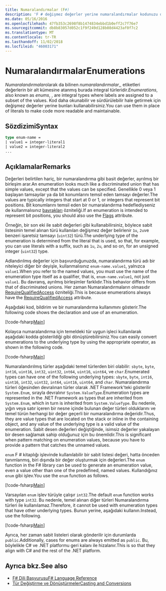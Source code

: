 ```yaml
---
title: Numaralandırmalar (F#)
description: 'F # değişmez değerler yerine numaralandırmalar kodunuzu daha okunabilir ve sürdürülebilir hale getirmek için kullanmayı öğrenin.'
ms.date: 05/16/2016
ms.openlocfilehash: 47fb353c2698f8b1474834ebbd1b0eff2c7f76e7
ms.sourcegitcommit: db8b83057d052c1f9f249d128b08d4423af0f7c2
ms.translationtype: MT
ms.contentlocale: tr-TR
ms.lasthandoff: 11/02/2018
ms.locfileid: "46003171"
---
```

# <a name="enumerations"></a><span data-ttu-id="4743c-103">Numaralandırmalar</span><span class="sxs-lookup"><span data-stu-id="4743c-103">Enumerations</span></span>

<span data-ttu-id="4743c-104">*Numaralandırmalar*olarak da bilinen *numaralandırmalar*,, etiketleri değerlerin bir alt kümesine atanmış burada integral türleridir.</span><span class="sxs-lookup"><span data-stu-id="4743c-104">*Enumerations*, also known as *enums*, , are integral types where labels are assigned to a subset of the values.</span></span> <span data-ttu-id="4743c-105">Kod daha okunabilir ve sürdürülebilir hale getirmek için değişmez değerler yerine bunları kullanabilirsiniz.</span><span class="sxs-lookup"><span data-stu-id="4743c-105">You can use them in place of literals to make code more readable and maintainable.</span></span>

## <a name="syntax"></a><span data-ttu-id="4743c-106">Sözdizimi</span><span class="sxs-lookup"><span data-stu-id="4743c-106">Syntax</span></span>

```fsharp
type enum-name =
| value1 = integer-literal1
| value2 = integer-literal2
...
```

## <a name="remarks"></a><span data-ttu-id="4743c-107">Açıklamalar</span><span class="sxs-lookup"><span data-stu-id="4743c-107">Remarks</span></span>

<span data-ttu-id="4743c-108">Değerleri belirtilen hariç, bir numaralandırma gibi basit değerler, ayrılmış bir birleşim arar.</span><span class="sxs-lookup"><span data-stu-id="4743c-108">An enumeration looks much like a discriminated union that has simple values, except that the values can be specified.</span></span> <span data-ttu-id="4743c-109">Genellikle 0 veya 1 başlayan tamsayılar ya da bit konumlarını temsil eden tamsayı değerler.</span><span class="sxs-lookup"><span data-stu-id="4743c-109">The values are typically integers that start at 0 or 1, or integers that represent bit positions.</span></span> <span data-ttu-id="4743c-110">Bit konumlarını temsil eden bir numaralandırma hedeflediyseniz de kullanmalısınız [bayrakları](xref:System.FlagsAttribute) özniteliği.</span><span class="sxs-lookup"><span data-stu-id="4743c-110">If an enumeration is intended to represent bit positions, you should also use the [Flags](xref:System.FlagsAttribute) attribute.</span></span>

<span data-ttu-id="4743c-111">Örneğin, bir son eki ile sabit değerleri gibi kullanabilirsiniz, böylece sabit listesinin temel alınan türü kullanılan değişmez değer belirlenir `1u`, `2u`ve benzeri işaretsiz tamsayı (`uint32`) türü.</span><span class="sxs-lookup"><span data-stu-id="4743c-111">The underlying type of the enumeration is determined from the literal that is used, so that, for example, you can use literals with a suffix, such as `1u`, `2u`, and so on, for an unsigned integer (`uint32`) type.</span></span>

<span data-ttu-id="4743c-112">Adlandırılmış değerler için başvurduğunuzda, numaralandırma türü adı bir niteleyici diğer bir deyişle, kullanmalısınız `enum-name.value1`, yalnızca `value1`.</span><span class="sxs-lookup"><span data-stu-id="4743c-112">When you refer to the named values, you must use the name of the enumeration type itself as a qualifier, that is, `enum-name.value1`, not just `value1`.</span></span> <span data-ttu-id="4743c-113">Bu davranış, ayrılmış birleşimler farklıdır.</span><span class="sxs-lookup"><span data-stu-id="4743c-113">This behavior differs from that of discriminated unions.</span></span> <span data-ttu-id="4743c-114">Her zaman Numaralandırmaların olmasıdır [RequireQualifiedAccess](https://msdn.microsoft.com/library/8b9b6ade-0471-4413-ac5d-638cd0de5f15) özniteliği.</span><span class="sxs-lookup"><span data-stu-id="4743c-114">This is because enumerations always have the [RequireQualifiedAccess](https://msdn.microsoft.com/library/8b9b6ade-0471-4413-ac5d-638cd0de5f15) attribute.</span></span>

<span data-ttu-id="4743c-115">Aşağıdaki kod, bildirim ve bir numaralandırma kullanımını gösterir.</span><span class="sxs-lookup"><span data-stu-id="4743c-115">The following code shows the declaration and use of an enumeration.</span></span>

[!code-fsharp[Main](../../../samples/snippets/fsharp/lang-ref-1/snippet2101.fs)]

<span data-ttu-id="4743c-116">Kolayca numaralandırma için temeldeki tür uygun işleci kullanılarak aşağıdaki kodda gösterildiği gibi dönüştürebilirsiniz.</span><span class="sxs-lookup"><span data-stu-id="4743c-116">You can easily convert enumerations to the underlying type by using the appropriate operator, as shown in the following code.</span></span>

[!code-fsharp[Main](../../../samples/snippets/fsharp/lang-ref-1/snippet2102.fs)]

<span data-ttu-id="4743c-117">Numaralandırılmış türler aşağıdaki temel türlerden biri olabilir: `sbyte`, `byte`, `int16`, `uint16`, `int32`, `uint32`, `int64`, `uint16`, `uint64`, ve `char`.</span><span class="sxs-lookup"><span data-stu-id="4743c-117">Enumerated types can have one of the following underlying types: `sbyte`, `byte`, `int16`, `uint16`, `int32`, `uint32`, `int64`, `uint16`, `uint64`, and `char`.</span></span> <span data-ttu-id="4743c-118">Numaralandırma türleri öğesinden devralınan türler olarak .NET Framework'teki gösterilir `System.Enum`, sırayla devralınır `System.ValueType`.</span><span class="sxs-lookup"><span data-stu-id="4743c-118">Enumeration types are represented in the .NET Framework as types that are inherited from `System.Enum`, which in turn is inherited from `System.ValueType`.</span></span> <span data-ttu-id="4743c-119">Bu nedenle, yığın veya satır içeren bir nesne içinde bulunan değer türleri olduklarını ve temel türün herhangi bir değer geçerli bir numaralandırma değeridir.</span><span class="sxs-lookup"><span data-stu-id="4743c-119">Thus, they are value types that are located on the stack or inline in the containing object, and any value of the underlying type is a valid value of the enumeration.</span></span> <span data-ttu-id="4743c-120">Sabit desen değerleri değiştiğinde, isimsiz değerler yakalayan bir desen sağlamak sahip olduğunuz için bu önemlidir.</span><span class="sxs-lookup"><span data-stu-id="4743c-120">This is significant when pattern matching on enumeration values, because you have to provide a pattern that catches the unnamed values.</span></span>

<span data-ttu-id="4743c-121">`enum` F # kitaplığı işlevinde kullanılabilir bir sabit listesi değeri, hatta önceden tanımlanmış, biri dışında bir değer oluşturmak için değerleri.</span><span class="sxs-lookup"><span data-stu-id="4743c-121">The `enum` function in the F# library can be used to generate an enumeration value, even a value other than one of the predefined, named values.</span></span> <span data-ttu-id="4743c-122">Kullandığınız `enum` gibi işlev.</span><span class="sxs-lookup"><span data-stu-id="4743c-122">You use the `enum` function as follows.</span></span>

[!code-fsharp[Main](../../../samples/snippets/fsharp/lang-ref-1/snippet2103.fs)]

<span data-ttu-id="4743c-123">Varsayılan `enum` işlev türüyle çalışır `int32`.</span><span class="sxs-lookup"><span data-stu-id="4743c-123">The default `enum` function works with type `int32`.</span></span> <span data-ttu-id="4743c-124">Bu nedenle, temel alınan diğer türleri Numaralandırma türleri ile kullanılamaz.</span><span class="sxs-lookup"><span data-stu-id="4743c-124">Therefore, it cannot be used with enumeration types that have other underlying types.</span></span> <span data-ttu-id="4743c-125">Bunun yerine, aşağıdaki kullanın.</span><span class="sxs-lookup"><span data-stu-id="4743c-125">Instead, use the following.</span></span>

[!code-fsharp[Main](../../../samples/snippets/fsharp/lang-ref-1/snippet2104.fs)]

<span data-ttu-id="4743c-126">Ayrıca, her zaman sabit listeleri olarak gönderilir için durumlarda `public`.</span><span class="sxs-lookup"><span data-stu-id="4743c-126">Additionally, cases for enums are always emitted as `public`.</span></span> <span data-ttu-id="4743c-127">Bu, böylelikle C# ve .NET platformu geri kalanı ile hizalanır.</span><span class="sxs-lookup"><span data-stu-id="4743c-127">This is so that they align with C# and the rest of the .NET platform.</span></span>

## <a name="see-also"></a><span data-ttu-id="4743c-128">Ayrıca bkz.</span><span class="sxs-lookup"><span data-stu-id="4743c-128">See also</span></span>

- [<span data-ttu-id="4743c-129">F# Dili Başvurusu</span><span class="sxs-lookup"><span data-stu-id="4743c-129">F# Language Reference</span></span>](index.md)
- [<span data-ttu-id="4743c-130">Tür Değiştirme ve Dönüştürmeler</span><span class="sxs-lookup"><span data-stu-id="4743c-130">Casting and Conversions</span></span>](casting-and-conversions.md)
